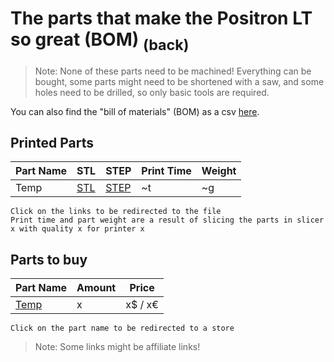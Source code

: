 # The parts that make the Positron LT so great (BOM) [<sub>(back)</sub>](../)
>Note: None of these parts need to be machined! Everything can be bought, some parts might need to be shortened with a saw, and some holes need to be drilled, so only basic tools are required.

You can also find the "bill of materials" (BOM) as a csv [here](./bom.csv).

## Printed Parts
| Part Name | STL | STEP | Print Time | Weight| 
| --- | --- | --- | --- | --- |
| Temp | [STL]() | [STEP]() | ~t | ~g |

``Click on the links to be redirected to the file``<br>
``Print time and part weight are a result of slicing the parts in slicer x with quality x for printer x``

## Parts to buy
| Part Name | Amount | Price |
| --- | --- | --- | 
| [Temp]() | x | x$ / x€ |

``Click on the part name to be redirected to a store``

> Note: Some links might be affiliate links!
